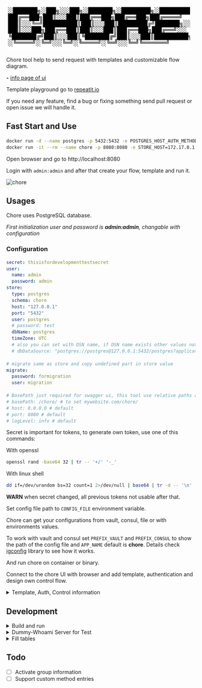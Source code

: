 <img src="docs/logo/chore.svg" height="120" />

Chore tool help to send request with templates and customizable flow diagram.

__-__ [info page of ui](docs/info/intro.md)

Template playground go to [repeatit.io](https://repeatit.io)

If you need any feature, find a bug or fixing something send pull request or open issue we will handle it.

## Fast Start and Use

```sh
docker run -d --name postgres -p 5432:5432 -e POSTGRES_HOST_AUTH_METHOD=trust postgres:14.5-alpine
docker run -it --rm --name chore -p 8080:8080 -e STORE_HOST=172.17.0.1 -e STORE_SCHEMA=public ghcr.io/worldline-go/chore:latest
```

Open browser and go to http://localhost:8080

Login with `admin:admin` and after that create your flow, template and run it.

![chore](./docs/info/chore.gif)

## Usages

Chore uses PostgreSQL database.

_First initialization user and password is **admin:admin**, changable with configuration_

### Configuration

```yaml
secret: thisisfordevelopmenttestsecret
user:
  name: admin
  password: admin
store:
  type: postgres
  schema: chore
  host: "127.0.0.1"
  port: "5432"
  user: postgres
  # password: test
  dbName: postgres
  timeZone: UTC
  # also you can set with DSN name, if DSN name exists other values not using
  # dbDataSource: "postgres://postgres@127.0.0.1:5432/postgres?application_name=testdb"

# migrate same as store and copy undefined part in store value
migrate:
  password: formigration
  user: migration

# BasePath just required for swagger ui, this tool use relative paths at all
# basePath: /chore/ # to set mywebsite.com/chore/
# host: 0.0.0.0 # default
# port: 8080 # default
# logLevel: info # default
```

Secret is important for tokens, to generate own token, use one of this commands:

With openssl
```sh
openssl rand -base64 32 | tr -- '+/' '-_'
```

With linux shell
```sh
dd if=/dev/urandom bs=32 count=1 2>/dev/null | base64 | tr -d -- '\n' | tr -- '+/' '-_'; echo
```

__WARN__ when secret changed, all previous tokens not usable after that.

Set config file path to `CONFIG_FILE` environment variable.

Chore can get your configurations from vault, consul, file or with environments values.

To work with vault and consul set `PREFIX_VAULT` and `PREFIX_CONSUL` to show the path of the config file and `APP_NAME` default is __chore__. Details check [igconfig](https://github.com/worldline-go/igconfig) library to see how it works.

And run chore on container or binary.

Connect to the chore UI with browser and add template, authentication and design own control flow.

<details><summary>Template, Auth, Control information</summary>

### Template

Template is a text file format. `Go template` and `sprig` functions supported.

For example using some functions and flow inside of template.

```
ID: {{uuidv4}}
Name: {{.name | b64enc}}
{{if eq .name "golang" }}
Link: DeepCore
{{end}}

{{- range .specs}}
{{.name}} {{repeat .point "⭐"}}
{{- end}}
```

In here `name` is a key of a map or struct and it print value.

For testing in a playground try [repeatit.io](https://repeatit.io), this webapp developed by us.

### Auth

This give us information about secret headers after that use with request flow node.

With basic-auth(username and password) use this header `Authorization: Basic <base64 username:password>` but in 2FA status this cannot work so use Bearer Token(personal access token PAT) most of cases or ask IT to get new user which can work with api.

With Personal access token, generate token in the profile page and use with `Authorization: Bearer <TOKEN>`.

### Control

Flow diagram to create your algorithm in UI.

To start flow send request `/send` endpoint as POST request.  
Server will check __endpoint__ and __control__ values with your __JSON/YAML__ payload.

Example: (generate token in token section of chore)

```sh
curl -X POST -H "Authorization: Bearer ${TOKEN}" -d 'name: deepcore' "http://localhost:8080/api/v1/send?control=try&endpoint=test"
```

Or you can send as json value `-d '{"name":"deepcore"}'`

Or send file directly, (when sending yaml format always use binary format due to yaml has new line and ascii format not hold that values)

```sh
curl -X POST -H "Authorization: Bearer ${TOKEN}" --data-binary @values.yml "http://localhost:8080/api/v1/send?control=try&endpoint=test"
```

</details>

## Development

<details><summary>Build and run</summary>

### Run

Required services (PostgreSQL) before to run.

```sh
make env
# for drop
# make env-down
```

Run project

```sh
make run
```

Frontend
```sh
make run-front
```

After this step just go to the `localhost:3000` address.

__NOTE__ frontend(`localhost:3000`) has proxy and `/api` path request goes to the server.

### Build

Generate swagger (don't need if you didn't change related codes)
```sh
make docs
```

Build project to generate binary
```sh
make build
```

</details>

<details><summary>Dummy-Whoami Server for Test</summary>

```sh
docker run --rm -it --name="whoami" -p 9090:80 traefik/whoami
```

</details>

<details><summary>Fill tables</summary>

Use chore's record script to download/opload operation

Before to run script export __TOKEN__ variable with own chore token.

Change `-h` (help) parameter to any arguments of the shell script.

```sh
export TOKEN=""
curl -fksSL https://raw.githubusercontent.com/worldline-go/chore/main/data/record.sh | bash -s -- -h
```

Or first download it and after run.

```sh
curl -O -fksSL https://raw.githubusercontent.com/worldline-go/chore/main/data/record.sh && chmod +x record.sh
```

Example arguments
```sh
# download just one item
--url http://localhost:8080 --mode download --auth jira
# update all auths, controls and templates files
--url http://localhost:8080 --mode download --auths --controls --templates
# upload all auths folder
--url http://localhost:8080 --mode upload --auths
# upload just one item
--url http://localhost:8080 --mode upload --template confluence/ter
```

Get temporary(1 hour) token with username and password

```sh
export TOKEN="$(curl -fksSL -u admin:admin http://localhost:8080/api/v1/login?raw=true)"
```

</details>

## Todo

- [ ] Activate group information
- [ ] Support custom method entries
